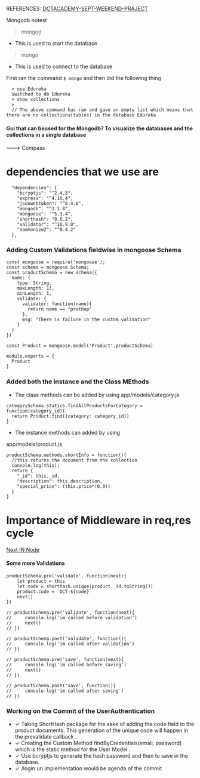 REFERENCES:
  [DCTACADEMY-SEPT-WEEKEND-PRAJECT](https://github.com/dctacademy/sept-weekend-batch/commit/0cf727fa08b9b3ab19e0c095b676f44a000001bd)

Mongodb notest
> mongod
   - This is used to start the database
> mongo 
   - This is used to connect to the database

First ran the command `$ mongo` and then did the following thing

```
  > use Edureka
  switched to db Edureka
  > show collections
  > 
  // The above command has ran and gave an empty list which means that there are no collections(tables) in the database Edureka
```


#### Gui that can beused for the Mongodb? To visualize the databases and the collections in a single database
 ---> Compass




# dependencies that we use are 

```
  "dependencies": {
    "bcryptjs": "^2.4.3",
    "express": "^4.16.4",
    "jsonwebtoken": "^8.4.0",
    "mongodb": "^3.1.8",
    "mongoose": "^5.3.4",
    "shorthash": "0.0.2",
    "validator": "^10.9.0",
    "daemonize2": "^0.4.2"
  },
```




### Adding Custom Validations fieldwise in mongoose Schema 

```
const mongoose = require('mongoose');
const schema = mongoose.Schema;
const productSchema = new schema({
  name: {
    type: String,
    maxLength: 13,
    minLength: 1,
    validate: {
      validator: function(name){
        return name == "prathap" 
      },
      msg: "There is failure in the custom validation"
    }
  }  
})

const Product = mongoose.model('Product',productSchema)

module.exports = {
  Product
}
```

### Added both the instance and the Class MEthods
* The class methods can be added by using 
app/models/category.js
```
categorySchema.statics.findAllProductsForCategory = function(category_id){
  return Product.find({category: category_id})
}
```



* The instance methods can added by using 

app/models/product.js
```
productSchema.methods.shortInfo = function(){
  //this returns the document from the collection
  console.log(this);
  return {
    "_id": this._id,
    "description": this.description,
    "special_price": (this.price*(0.9))   
  } 
}
```


# Importance of Middleware in req,res cycle
 [Next IN Node](https://www.quora.com/How-important-is-next-in-Node-js)


#### Some more Validations
```
productSchema.pre('validate', function(next){
    let product = this
    let code = shorthash.unique(product._id.toString())
    product.code = `DCT-${code}`
    next()
})

// productSchema.pre('validate', function(next){
//     console.log('im called before validation')
//     next()
// })

// productSchema.post('validate', function(){
//     console.log('im called after validation')
// })

// productSchema.pre('save', function(next){
//     console.log('im called before saving')
//     next()
// })

// productSchema.post('save', function(){
//     console.log('im called after saving')
// })

```


### Working on the Commit of the  UserAuthentication
- ✓ Taking ShortHash package for the sake of adding the code field to the product documents. This generation of the unique code will happen in the prevalidate callback .
- ✓ Creating the Custom Method findByCredentials(email, password) which is the static method for the User Model .
- ✓ Use bcryptjs to generate the hash password and then to save in the database.
- ✓ /login uri implementation would be agenda of the commit
